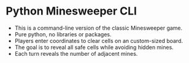 # Python Minesweeper CLI
* This is a command-line version of the classic Minesweeper game.
* Pure python, no libraries or packages.
* Players enter coordinates to clear cells on an custom-sized board.
* The goal is to reveal all safe cells while avoiding hidden mines.
* Each turn reveals the number of adjacent mines.
